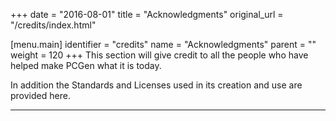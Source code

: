 +++
date = "2016-08-01"
title = "Acknowledgments"
original_url = "/credits/index.html"

[menu.main]
    identifier = "credits"
    name = "Acknowledgments"
    parent = ""
    weight = 120
+++
This section will give credit to all the people who have helped make
PCGen what it is today.

In addition the Standards and Licenses used in its creation and use are
provided here.

------------------------------------------------------------------------



